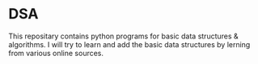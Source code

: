 # DSA
This repositary contains python programs for basic data structures &amp; algorithms.
I will try to learn and add the basic data structures by lerning from various online sources.
